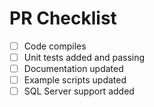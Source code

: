 # PR Checklist

- [ ] Code compiles
- [ ] Unit tests added and passing
- [ ] Documentation updated
- [ ] Example scripts updated
- [ ] SQL Server support added
